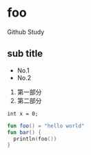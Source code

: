 # foo
Github Study

## sub title

* No.1
* No.2

1. 第一部分
2. 第二部分

`int x = 0;`

```kotlin
fun foo() = "hello world"
fun bar() {
  println(foo())
}
```
